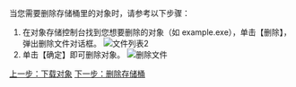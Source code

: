 当您需要删除存储桶里的对象时，请参考以下步骤：
1. 在对象存储控制台找到您想要删除的对象（如 example.exe），单击【删除】，弹出删除文件对话框。
 ![文件列表2](https://mc.qcloudimg.com/static/img/18ed2294f880e3e886fc0159d91a52d4/image.png)
2. 单击【确定】即可删除对象。
![删除文件](https://mc.qcloudimg.com/static/img/4cbfb138030c5f141279f1dc1916f16b/image.png)



[上一步：下载对象](/document/product/436/6234)
[下一步：删除存储桶](/document/product/436/6236)
